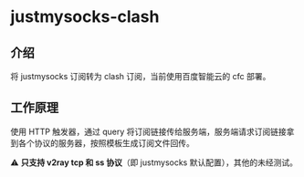 # justmysocks-clash

## 介绍
将 justmysocks 订阅转为 clash 订阅，当前使用百度智能云的 cfc 部署。

## 工作原理
使用 HTTP 触发器，通过 query 将订阅链接传给服务端，服务端请求订阅链接拿到各个协议的服务器，按照模板生成订阅文件回传。

:warning: **只支持 v2ray tcp 和 ss 协议**（即 justmysocks 默认配置），其他的未经测试。
